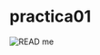 # practica01
![READ me](https://github.com/user-attachments/assets/e9c5728a-3037-41e2-913e-eaa6e1769753)
